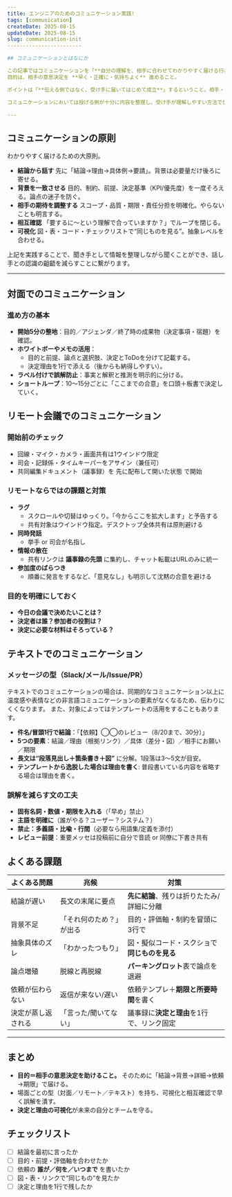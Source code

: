 ```yaml
---
title: エンジニアのためのコミュニケーション実践!
tags: [communication]
createDate: 2025-08-15
updateDate: 2025-08-15
slug: communication-init
------------------------

## コミュニケーションとはなにか

この記事ではコミュニケーションを「**自分の理解を、相手に合わせてわかりやすく届ける行為**」と定義します。
目的は、相手の意思決定を **早く・正確に・気持ちよく** 進めること。

ポイントは「**伝える側ではなく、受け手に届いてはじめて成立**」するということ。相手・状況・手段に応じて、表現や粒度、順序を調整することが実践になります。

コミュニケーションにおいては投げる側が十分に内容を整理し、受け手が理解しやすい方法で伝えることが重要です。

---
```


## コミュニケーションの原則

わかりやすく届けるための大原則。

* **結論から話す**
  先に「結論→理由→具体例→要請」。背景は必要量だけ後ろに寄せる。
* **背景を一致させる**
  目的、制約、前提、決定基準（KPI/優先度）を一度そろえる。論点の迷子を防ぐ。
* **相手の期待を調整する**
  スコープ・品質・期限・責任分担を明確化。やらないことも明言する。
* **相互確認**
  「要するに〜という理解で合っていますか？」でループを閉じる。
* **可視化**
  図・表・コード・チェックリストで“同じものを見る”。抽象レベルを合わせる。

上記を実践することで、聞き手として情報を整理しながら聞くことができ、話し手との認識の齟齬を減らすことに繋がります。

---

## 対面でのコミュニケーション

### 進め方の基本

* **開始5分の整地**：目的／アジェンダ／終了時の成果物（決定事項・宿題）を確認。
* **ホワイトボーやメモの活用**：
  * 目的と前提、論点と選択肢、決定とToDoを分けて記載する。
  * 決定理由を1行で添える（後からも納得しやすい）。
* **ラベル付けで誤解防止**：事実と解釈と推測を明示的に分ける。
* **ショートループ**：10〜15分ごとに「ここまでの合意」を口頭＋板書で決定していく。

## リモート会議でのコミュニケーション

### 開始前のチェック

* 回線・マイク・カメラ・画面共有は1ウインドウ限定
* 司会・記録係・タイムキーパーをアサイン（兼任可）
* 共同編集ドキュメント（議事録）を 先に配布して開いた状態 で開始

### リモートならではの課題と対策

* **ラグ**
  * スクロールや切替はゆっくり。「今からここを拡大します」と予告する
  * 共有対象はウインドウ指定。デスクトップ全体共有は原則避ける
* **同時発話**
  * 挙手 or 司会が名指し
* **情報の散在**
  * 共有リンクは **議事録の先頭** に集約し、チャット転載はURLのみに統一
* **参加度のばらつき**
  * 順番に発言をするなど、「意見なし」も明示して沈黙の合意を避ける

### 目的を明確にしておく

* **今日の会議で決めたいことは？**
* **決定者は誰？参加者の役割は？**
* **決定に必要な材料はそろっている？**

## テキストでのコミュニケーション

### メッセージの型（Slack/メール/Issue/PR）

テキストでのコミュニケーションの場合は、同期的なコミュニケーション以上に温度感や表情などの非言語コミュニケーションの要素がなくなるため、伝わりにくくなります。
また、対象によってはテンプレートの活用をすることもあります。

* **件名/冒頭1行で結論**：「【依頼】◯◯のレビュー（8/20まで、30分）」
* **5つの要素**：結論／理由（根拠リンク）／具体（差分・図）／相手にお願い／期限
* **長文は“段落見出し＋箇条書き＋図”** に分解。1段落は3〜5文が目安。
* **テンプレートから逸脱した場合は理由を書く**: 普段書いている内容を省略する場合は理由を書く。

### 誤解を減らす文の工夫

* **固有名詞・数値・期限を入れる**（「早め」禁止）
* **主語を明確に**（誰がやる？ユーザー？システム？）
* **禁止：多義語・比喩・行間**（必要なら用語集/定義を添付）
* **レビュー前提**：重要メッセは投稿前に自分で音読 or 同僚に下書き共有

## よくある課題

| よくある問題       | 兆候                     | 対策                                         |
| ------------------ | ------------------------ | -------------------------------------------- |
| 結論が遅い         | 長文の末尾に要点         | **先に結論**、残りは折りたたみ/詳細に分離    |
| 背景不足           | 「それ何のため？」が出る | 目的・評価軸・制約を冒頭に3行で              |
| 抽象具体のズレ     | 「わかったつもり」       | 図・擬似コード・スクショで**同じものを見る** |
| 論点増殖           | 脱線と再脱線             | **パーキングロット**表で論点を退避           |
| 依頼が伝わらない   | 返信が来ない/遅い        | 依頼テンプレ＋**期限と所要時間**を書く       |
| 決定が蒸し返される | 「言った/聞いてない」    | 議事録に**決定と理由**を1行で、リンク固定    |

---

## まとめ

* **目的＝相手の意思決定を助けること。** そのために「結論→背景→詳細→依頼→期限」で届ける。
* 場面ごとの型（対面／リモート／テキスト）を持ち、可視化と相互確認で早く誤解を潰す。
* **決定と理由の可視化**が未来の自分とチームを守る。

## チェックリスト

* [ ] 結論を最初に言ったか
* [ ] 目的・前提・評価軸を合わせたか
* [ ] 依頼の **誰が／何を／いつまで** を書いたか
* [ ] 図・表・リンクで“同じもの”を見たか
* [ ] 決定と理由を1行で残したか
